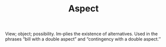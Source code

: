 ---
title: Aspect
letter: A
permalink: "/definitions/aspect.html"
body: View; object; possibility. Im-plies the existence of alternatives. Used in the
  phrases “bill with a double aspect” and “contingency with a double aspect.’’
published_at: '2018-07-07'
layout: post
---